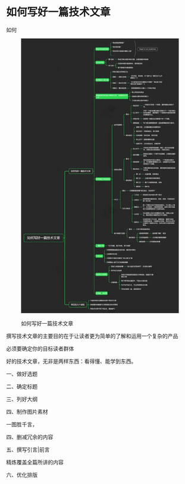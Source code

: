 # 如何写好一篇技术文章

如何

<figure><img src=".gitbook/assets/image.png" alt=""><figcaption><p>如何写好一篇技术文章</p></figcaption></figure>



撰写技术文章的主要目的在于让读者更为简单的了解和运用一个复杂的产品

必须要确定你的目标读者群体

好的技术文章，无非是两样东西：看得懂、能学到东西。



一、做好选题

二、确定标题

三、列好大纲

四、制作图片素材

一图胜千言，

四、删减冗余的内容

五、撰写引言|前言

精炼覆盖全篇所讲的内容

六、优化排版



